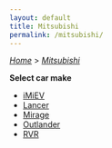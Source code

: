 ```yaml
---
layout: default
title: Mitsubishi
permalink: /mitsubishi/
---
```

[*Home*](/) > [*Mitsubishi*](/mitsubishi/)

**Select car make**

- [iMiEV](/mitsubishi/imiev/)
- [Lancer](/mitsubishi/lancer/)
- [Mirage](/mitsubishi/mirage/)
- [Outlander](/mitsubishi/outlander/)
- [RVR](/mitsubishi/rvr/)
